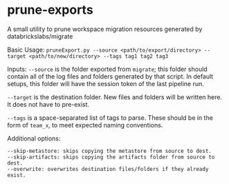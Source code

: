 # prune-exports
A small utility to prune workspace migration resources generated by databrickslabs/migrate

Basic Usage:
`pruneExport.py --source <path/to/export/directory> --target <path/to/new/directory> --tags tag1 tag2 tag3`

Inputs:
`--source` is the folder exported from `migrate`; this folder should contain all of the log files and folders generated by that script. In default setups, this folder will have the session token of the last pipeline run.

`--target` is the destination folder. New files and folders will be written here. It does not have to pre-exist.

`--tags` is a space-separated list of tags to parse. These should be in the form of `team_x`, to meet expected naming conventions.

Additional options:
```
--skip-metastore: skips copying the metastore from source to dest.
--skip-artifacts: skips copying the artifacts folder from source to dest.
--overwrite: overwrites destination files/folders if they already exist.
```
